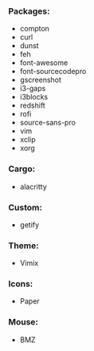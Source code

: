 ### Packages:
* compton
* curl
* dunst
* feh
* font-awesome
* font-sourcecodepro
* gscreenshot
* i3-gaps
* i3blocks
* redshift
* rofi
* source-sans-pro
* vim
* xclip
* xorg

### Cargo:
* alacritty

### Custom:
* getify

### Theme:
* Vimix

### Icons:
* Paper

### Mouse:
* BMZ
